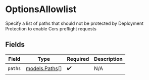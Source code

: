 # OptionsAllowlist

Specify a list of paths that should not be protected by Deployment Protection to enable Cors preflight requests


## Fields

| Field                                | Type                                 | Required                             | Description                          |
| ------------------------------------ | ------------------------------------ | ------------------------------------ | ------------------------------------ |
| `paths`                              | [models.Paths](../models/paths.md)[] | :heavy_check_mark:                   | N/A                                  |